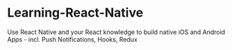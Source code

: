 # Learning-React-Native
Use React Native and your React knowledge to build native iOS and Android Apps - incl. Push Notifications, Hooks, Redux
